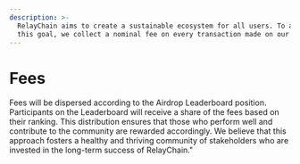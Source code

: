 ```yaml
---
description: >-
  RelayChain aims to create a sustainable ecosystem for all users. To achieve
  this goal, we collect a nominal fee on every transaction made on our platform.
---
```


# Fees

Fees will be dispersed according to the Airdrop Leaderboard position. Participants on the Leaderboard will receive a share of the fees based on their ranking. This distribution ensures that those who perform well and contribute to the community are rewarded accordingly. We believe that this approach fosters a healthy and thriving community of stakeholders who are invested in the long-term success of RelayChain."
